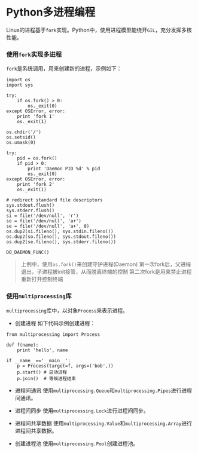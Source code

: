 # Python多进程编程

Linux的进程基于`fork`实现。Python中，使用进程模型能绕开`GIL`，充分发挥多核性能。

###  使用`fork`实现多进程

`fork`是系统调用，用来创建新的进程，示例如下：

```
import os
import sys

try:
	if os.fork() > 0:
		os._exit(0)
except OSError, error:
	print 'fork 1'
	os._exit(1)

os.chdir('/')
os.setsid()
os.umask(0)

try:
	pid = os.fork()
	if pid > 0:
		print 'Daemon PID %d' % pid
		os._exit(0)
except OSError, error:
	print 'fork 2'
	os._exit(1)

# redirect standard file descriptors
sys.stdout.flush()
sys.stderr.flush()
si = file('/dev/null', 'r')
so = file('/dev/null', 'a+')
se = file('/dev/null', 'a+', 0)
os.dup2(si.fileno(), sys.stdin.fileno())
os.dup2(so.fileno(), sys.stdout.fileno())
os.dup2(se.fileno(), sys.stderr.fileno())

DO_DAEMON_FUNC()

```

> 上例中，使用`os.fork()`来创建守护进程(Daemon)
> 第一次fork后，父进程退出，子进程被init接管，从而脱离终端的控制
> 第二次fork是用来禁止进程重新打开控制终端

### 使用`multiprocessing`库

`multiprocessing`库中，以对象`Process`来表示进程。

+ 创建进程
如下代码示例创建进程：
```
from multiprocessing import Process

def f(name):
	print 'hello', name

if __name__=='__main__':
	p = Process(target=f, args=('bob',))
	p.start() # 启动进程
	p.join()  # 等候进程结束
```

+ 进程间通讯
使用`multiprocessing.Queue`和`multiprocessing.Pipes`进行进程间通讯。


+ 进程间同步
使用`multiprocessing.Lock`进行进程间同步。


+ 进程间共享数据
使用`multiprocessing.Value`和`multiprocessing.Array`进行进程间共享数据。


+ 创建进程池
使用`multiprocessing.Pool`创建进程池。
